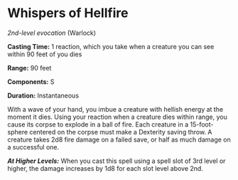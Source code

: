# Whispers of Hellfire
*2nd-level evocation* (Warlock)

**Casting Time:** 1 reaction, which you take when a creature you can see within 90 feet of you dies

**Range:** 90 feet

**Components:** S

**Duration:** Instantaneous

With a wave of your hand, you imbue a creature with hellish energy at the moment it dies. Using your reaction when a creature dies within range, you cause its corpse to explode in a ball of fire. Each creature in a 15-foot-sphere centered on the corpse must make a Dexterity saving throw. A creature takes 2d8 fire damage on a failed save, or half as much damage on a successful one.

***At Higher Levels:*** When you cast this spell using a spell slot of 3rd level or higher, the damage increases by 1d8 for each slot level above 2nd.

